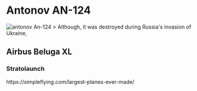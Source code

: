 <title>The 3 Coolest and Largest Planes</title>
<h1>Antonov AN-124</h1>
<img src="https://live.staticflickr.com/65535/51911482284_f84531e50a_b.jpg" alt="antonov An-124">
> Although, it was destroyed during Russia's invasion of Ukraine, 
<h2>Airbus Beluga XL</h2>

<h3>Stratolaunch</h3>
https://simpleflying.com/largest-planes-ever-made/

